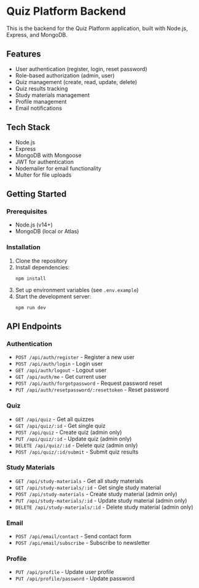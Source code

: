 # Quiz Platform Backend

This is the backend for the Quiz Platform application, built with Node.js, Express, and MongoDB.

## Features

- User authentication (register, login, reset password)
- Role-based authorization (admin, user)
- Quiz management (create, read, update, delete)
- Quiz results tracking
- Study materials management
- Profile management
- Email notifications

## Tech Stack

- Node.js
- Express
- MongoDB with Mongoose
- JWT for authentication
- Nodemailer for email functionality
- Multer for file uploads

## Getting Started

### Prerequisites

- Node.js (v14+)
- MongoDB (local or Atlas)

### Installation

1. Clone the repository
2. Install dependencies:
   ```
   npm install
   ```
3. Set up environment variables (see `.env.example`)
4. Start the development server:
   ```
   npm run dev
   ```

## API Endpoints

### Authentication

- `POST /api/auth/register` - Register a new user
- `POST /api/auth/login` - Login user
- `GET /api/auth/logout` - Logout user
- `GET /api/auth/me` - Get current user
- `POST /api/auth/forgotpassword` - Request password reset
- `PUT /api/auth/resetpassword/:resettoken` - Reset password

### Quiz

- `GET /api/quiz` - Get all quizzes
- `GET /api/quiz/:id` - Get single quiz
- `POST /api/quiz` - Create quiz (admin only)
- `PUT /api/quiz/:id` - Update quiz (admin only)
- `DELETE /api/quiz/:id` - Delete quiz (admin only)
- `POST /api/quiz/:id/submit` - Submit quiz results

### Study Materials

- `GET /api/study-materials` - Get all study materials
- `GET /api/study-materials/:id` - Get single study material
- `POST /api/study-materials` - Create study material (admin only)
- `PUT /api/study-materials/:id` - Update study material (admin only)
- `DELETE /api/study-materials/:id` - Delete study material (admin only)

### Email

- `POST /api/email/contact` - Send contact form
- `POST /api/email/subscribe` - Subscribe to newsletter

### Profile

- `PUT /api/profile` - Update user profile
- `PUT /api/profile/password` - Update password 